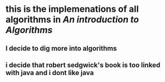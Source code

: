 # this is the implemenations of all algorithms in *An introduction to Algorithms* 

## I decide to dig more into algorithms 

## i decide that robert sedgwick's book is too linked with java and i dont like java

